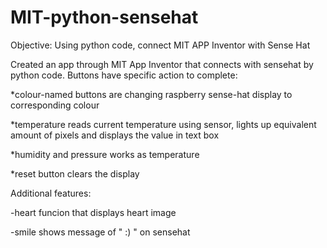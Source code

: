 # MIT-python-sensehat
Objective:
Using python code, connect MIT APP Inventor with Sense Hat

Created an app through MIT App Inventor that connects with sensehat by python code.
Buttons have specific action to complete: 

  *colour-named buttons are changing raspberry sense-hat display to corresponding colour
  
  *temperature reads current temperature using sensor, lights up equivalent amount of pixels and displays the value in text box
  
  *humidity and pressure works as temperature
  
  *reset button clears the display
 
 
Additional features:

  -heart funcion that displays heart image 
  
  -smile shows message of " :) " on sensehat
